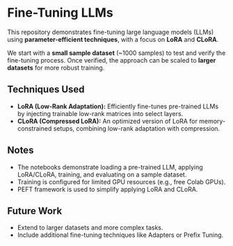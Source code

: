# Fine-Tuning LLMs 

This repository demonstrates fine-tuning large language models (LLMs) using **parameter-efficient techniques**, with a focus on **LoRA** and **CLoRA**.  

We start with a **small sample dataset** (~1000 samples) to test and verify the fine-tuning process. Once verified, the approach can be scaled to **larger datasets** for more robust training.  

## Techniques Used

- **LoRA (Low-Rank Adaptation):** Efficiently fine-tunes pre-trained LLMs by injecting trainable low-rank matrices into select layers.  
- **CLoRA (Compressed LoRA):** An optimized version of LoRA for memory-constrained setups, combining low-rank adaptation with compression.  

## Notes

- The notebooks demonstrate loading a pre-trained LLM, applying LoRA/CLoRA, training, and evaluating on a sample dataset.  
- Training is configured for limited GPU resources (e.g., free Colab GPUs).  
- PEFT framework is used to simplify applying LoRA and CLoRA.  

## Future Work

- Extend to larger datasets and more complex tasks.  
- Include additional fine-tuning techniques like Adapters or Prefix Tuning.  
